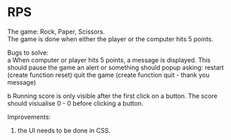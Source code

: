 # RPS

The game: Rock, Paper, Scissors.<br />
The game is done when either the player or the computer hits 5 points.

Bugs to solve:<br />
a   When computer or player hits 5 points, a message is displayed.
    This should pause the game
    an alert or something should popup
    asking: restart (create function reset)
    quit the game (create function quit - thank you message)<br />

b   Running score is only visible after the first click on a button.
    The score should visiualise 0 - 0 before clicking a button.

Improvements:<br />
1.  the UI needs to be done in CSS.
